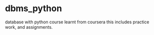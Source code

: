 # dbms_python
database with python
course learnt from coursera
this includes practice work, and assignments.
